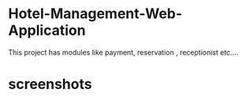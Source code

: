 # Hotel-Management-Web-Application
This project has modules like payment, reservation , receptionist  etc.... 

# screenshots
<img scr="Contact/images/Screenshot.jpg">
